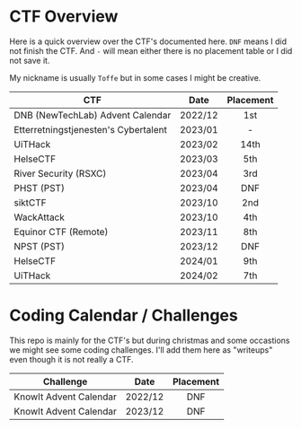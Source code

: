 # CTF Overview

Here is a quick overview over the CTF's documented here. `DNF` means I did not finish the CTF. And `-` will mean either there is no placement table or I did not save it.

My nickname is usually `Toffe` but in some cases I might be creative.

| **CTF**                              | **Date** | **Placement** |
|--------------------------------------|:--------:|:-------------:|
| DNB (NewTechLab) Advent Calendar     |  2022/12 |      1st      |
| Etterretningstjenesten's Cybertalent |  2023/01 |       -       |
| UiTHack                              |  2023/02 |      14th     |
| HelseCTF                             |  2023/03 |      5th      |
| River Security (RSXC)                |  2023/04 |      3rd      |
| PHST (PST)                           |  2023/04 |      DNF      |
| siktCTF                              |  2023/10 |      2nd      |
| WackAttack                           |  2023/10 |      4th      |
| Equinor CTF (Remote)                 |  2023/11 |      8th      |
| NPST (PST)                           |  2023/12 |      DNF      |
| HelseCTF                             |  2024/01 |      9th      |
| UiTHack                              |  2024/02 |      7th      |

# Coding Calendar / Challenges

This repo is mainly for the CTF's but during christmas and some occastions we might see some coding challenges. I'll add them here as "writeups" even though it is not really a CTF.

| **Challenge**                        | **Date** | **Placement** |
|--------------------------------------|:--------:|:-------------:|
| KnowIt Advent Calendar               |  2022/12 |      DNF      |
| KnowIt Advent Calendar               |  2023/12 |      DNF      |
